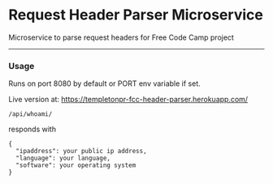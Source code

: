 # Request Header Parser Microservice
Microservice to parse request headers for Free Code Camp project

---
### Usage

Runs on port 8080 by default or PORT env variable if set.

Live version at: https://templetonpr-fcc-header-parser.herokuapp.com/

```
/api/whoami/
```
responds with
```
{
  "ipaddress": your public ip address,
  "language": your language,
  "software": your operating system
}
```
